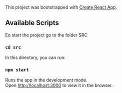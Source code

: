 This project was bootstrapped with [Create React App](https://github.com/facebook/create-react-app).

## Available Scripts

Еo start the project go to the folder SRC
### `cd src`

In this directory, you can run:

### `npm start`

Runs the app in the development mode.<br />
Open [http://localhost:3000](http://localhost:3000) to view it in the browser.


